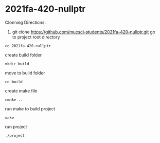 # 2021fa-420-nullptr
Clonning Directions: 
1. git clone https://github.com/mucsci-students/2021fa-420-nullptr.git
go to project root directory 
```
cd 2021fa-420-nullptr
```
create build folder
```
mkdir build
```
move to build folder
```
cd build
````
create make file 
```
cmake ..
```
run make to build project
```
make
```
run project 
```
./project
```
